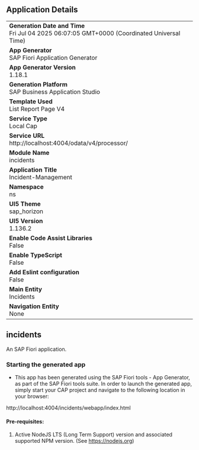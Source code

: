 ## Application Details

|                                                                                                |
| ---------------------------------------------------------------------------------------------- |
| **Generation Date and Time**<br>Fri Jul 04 2025 06:07:05 GMT+0000 (Coordinated Universal Time) |
| **App Generator**<br>SAP Fiori Application Generator                                           |
| **App Generator Version**<br>1.18.1                                                            |
| **Generation Platform**<br>SAP Business Application Studio                                     |
| **Template Used**<br>List Report Page V4                                                       |
| **Service Type**<br>Local Cap                                                                  |
| **Service URL**<br>http://localhost:4004/odata/v4/processor/                                   |
| **Module Name**<br>incidents                                                                   |
| **Application Title**<br>Incident-Management                                                   |
| **Namespace**<br>ns                                                                            |
| **UI5 Theme**<br>sap_horizon                                                                   |
| **UI5 Version**<br>1.136.2                                                                     |
| **Enable Code Assist Libraries**<br>False                                                      |
| **Enable TypeScript**<br>False                                                                 |
| **Add Eslint configuration**<br>False                                                          |
| **Main Entity**<br>Incidents                                                                   |
| **Navigation Entity**<br>None                                                                  |

## incidents

An SAP Fiori application.

### Starting the generated app

- This app has been generated using the SAP Fiori tools - App Generator, as part of the SAP Fiori tools suite. In order to launch the generated app, simply start your CAP project and navigate to the following location in your browser:

http://localhost:4004/incidents/webapp/index.html

#### Pre-requisites:

1. Active NodeJS LTS (Long Term Support) version and associated supported NPM version. (See https://nodejs.org)
